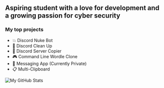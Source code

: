 ## Aspiring student with a love for development and a growing passion for cyber security

### My top projects
- 💥 Discord Nuke Bot
- 🧹 Discord Clean Up
- 📎 Discord Server Copier
- 🎮 Command Line Wordle Clone
- 💬 Messaging App (Currently Private)
- 📋 Multi-Clipboard

<img alt="My GitHub Stats" src="https://github-readme-stats.vercel.app/api?username=Tyclonie&show_icons=true&hide_border=true&theme=merko" />
